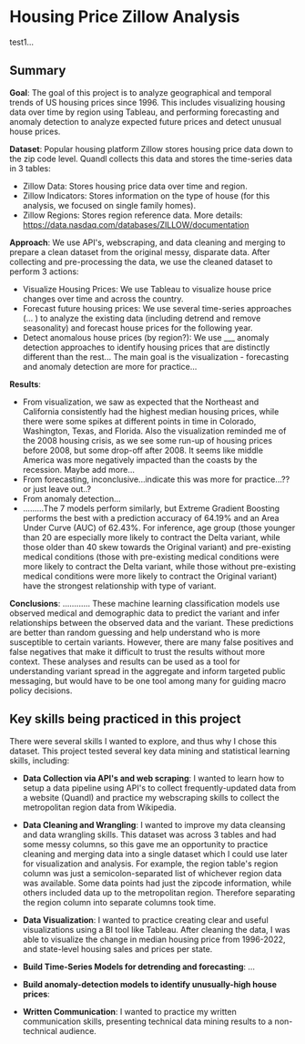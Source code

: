 # Housing Price Zillow Analysis

test1...

## Summary
**Goal**: The goal of this project is to analyze geographical and temporal trends of US housing prices since 1996. This includes visualizing housing data over time by region using Tableau, and performing forecasting and anomaly detection to analyze expected future prices and detect unusual house prices.

**Dataset**: Popular housing platform Zillow stores housing price data down to the zip code level. Quandl collects this data and stores the time-series data in 3 tables:  
- Zillow Data: Stores housing price data over time and region.
- Zillow Indicators: Stores information on the type of house (for this analysis, we focused on single family homes). 
- Zillow Regions: Stores region reference data.
More details: https://data.nasdaq.com/databases/ZILLOW/documentation

**Approach**: We use API's, webscraping, and data cleaning and merging to prepare a clean dataset from the original messy, disparate data. After collecting and pre-processing the data, we use the cleaned dataset to perform 3 actions:
- Visualize Housing Prices: We use Tableau to visualize house price changes over time and across the country.
- Forecast future housing prices: We use several time-series approaches (... ) to analyze the existing data (including detrend and remove seasonality) and forecast house prices for the following year. 
- Detect anomalous house prices (by region?): We use ___ anomaly detection approaches to identify housing prices that are distinctly different than the rest...
The main goal is the visualization - forecasting and anomaly detection are more for practice...

**Results**: 
- From visualization, we saw as expected that the Northeast and California consistently had the highest median housing prices, while there were some spikes at different points in time in Colorado, Washington, Texas, and Florida. Also the visualization reminded me of the 2008 housing crisis, as we see some run-up of housing prices before 2008, but some drop-off after 2008. It seems like middle America was more negatively impacted than the coasts by the recession. Maybe add more...
- From forecasting, inconclusive...indicate this was more for practice...?? or just leave out..?
- From anomaly detection...
- .........The 7 models perform similarly, but Extreme Gradient Boosting performs the best with a prediction accuracy of 64.19% and an Area Under Curve (AUC) of 62.43%. For inference, age group (those younger than 20 are especially more likely to contract the Delta variant, while those older than 40 skew towards the Original variant) and pre-existing medical conditions (those with pre-existing medical conditions were more likely to contract the Delta variant, while those without pre-existing medical conditions were more likely to contract the Original variant) have the strongest relationship with type of variant.  

**Conclusions**: ............ These machine learning classification models use observed medical and demographic data to predict the variant and infer relationships between the observed data and the variant. These predictions are better than random guessing and help understand who is more susceptible to certain variants. However, there are many false positives and false negatives that make it difficult to trust the results without more context. These analyses and results can be used as a tool for understanding variant spread in the aggregate and inform targeted public messaging, but would have to be one tool among many for guiding macro policy decisions.

## Key skills being practiced in this project
There were several skills I wanted to explore, and thus why I chose this dataset. This project tested several
key data mining and statistical learning skills, including:  
- **Data Collection via API's and web scraping**: I wanted to learn how to setup a data pipeline using API's to collect frequently-updated data from a website (Quandl) and practice my webscraping skills to collect the metropolitan region data from Wikipedia.   
- **Data Cleaning and Wrangling**: I wanted to improve my data cleansing and data wrangling skills. This dataset was across 3 tables and had some messy columns, so this gave me an opportunity to practice cleaning and merging data into a single dataset which I could use later for visualization and analysis. 
For example, the region table's region column was just a semicolon-separated list of whichever region data was available. Some data points had just the zipcode information, while others included data up to the metropolitan region. Therefore separating the region column into separate columns took time.  
- **Data Visualization**: I wanted to practice creating clear and useful visualizations using a BI tool like Tableau. After cleaning the data, I was able to visualize the change in median housing price from 1996-2022, and state-level housing sales and prices per state. 

- **Build Time-Series Models for detrending and forecasting**: ...  
- **Build anomaly-detection models to identify unusually-high house prices**: 
- **Written Communication**: I wanted to practice my written communication skills, presenting technical data mining results to
a non-technical audience.  
